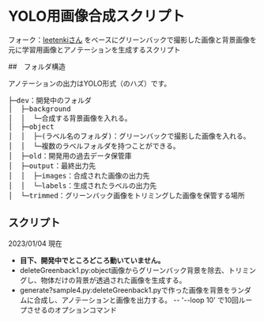 # YOLO用画像合成スクリプト
フォーク：[Ieetenkiさん](https://github.com/leetenki/YOLO_train_data_generator)
をベースにグリーンバックで撮影した画像と背景画像を元に学習用画像とアノテーションを生成するスクリプト

##　フォルダ構造

アノテーションの出力はYOLO形式（のハズ）です。
<pre>
├─dev：開発中のフォルダ
│  ├─background
│  │  └─合成する背景画像を入れる。
│  ├─object
│  │  ├─(ラベル名のフォルダ)：グリーンバックで撮影した画像を入れる。
│  │  └─複数のラベルフォルダを持つことができる。
│  ├─old：開発用の過去データ保管庫
│  ├─output：最終出力先
│  │  ├─images：合成された画像の出力先
│  │  └─labels：生成されたラベルの出力先
│  └─trimmed：グリーンバック画像をトリミングした画像を保管する場所
</pre>

## スクリプト
2023/01/04 現在
- **目下、開発中でところどころ動いていません。**
- deleteGreenback1.py:object画像からグリーンバック背景を除去、トリミングし、物体だけの背景が透過された画像を生成する。
- generate?sample4.py:deleteGreenback1.pyで作った画像を背景をランダムに合成し、アノテーションと画像を出力する。
-- '--loop 10' で10回ループさせるのオプションコマンド


